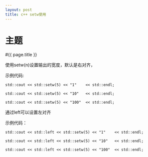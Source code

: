 ```yaml
---
layout: post
title: c++ setw使用
---
```

主题
=======

#{{ page.title }}

使用setw(n)设置输出的宽度，默认是右对齐，

示例代码:

```
std::cout << std::setw(5) << "1"    << std::endl;

std::cout << std::setw(5) << "10"   << std::endl;

std::cout << std::setw(5) << "100"  << std::endl;

```

通过left可以设置左对齐

示例代码：

```
std::cout << std::left << std::setw(5) << "1"    << std::endl;

std::cout << std::left << std::setw(5) << "10"   << std::endl;

std::cout << std::left << std::setw(5) << "100"  << std::endl;

```


